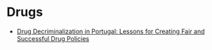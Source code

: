 # Drugs
- [Drug Decriminalization in Portugal: Lessons for Creating Fair and Successful Drug Policies](https://papers.ssrn.com/sol3/papers.cfm?abstract_id=1464837)
